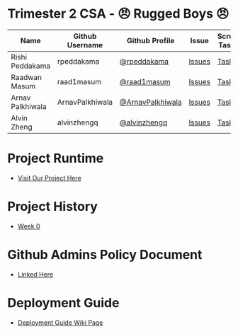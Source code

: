 # Trimester 2 CSA - 😠 Rugged Boys 😠
| Name | Github Username | Github Profile | Issue | Scrum Tasks | Journals | Commits |
| - | - | - | - | - | - | - |
| Rishi Peddakama | rpeddakama | [@rpeddakama](https://github.com/rpeddakama) | [Issues](https://github.com/rpeddakama/Tri-2-CSA-Project/issues/assigned/rpeddakama) | [Tasks](https://github.com/rpeddakama/Tri-2-CSA-Project/projects/1?card_filter_query=assignee%3Arpeddakama) | [Journal](https://docs.google.com/document/d/1vxzWnE3vU9BzimUlZjcTz79fNOBTLcT7G4B1LLMhNEw/edit?usp=sharing) | [Commits](https://github.com/rpeddakama/Tri-2-CSA-Project/commits?author=rpeddakama) |
| Raadwan Masum | raad1masum | [@raad1masum](https://github.com/raad1masum) | [Issues](https://github.com/rpeddakama/Tri-2-CSA-Project/issues/assigned/raad1masum) | [Tasks](https://github.com/rpeddakama/Tri-2-CSA-Project/projects/1?card_filter_query=assignee%3Araad1masum) | [Journal](https://docs.google.com/document/d/1XdgObYAPpPuwJi6Kvq3mPO6OQn05WOdcwZ73aTua7e8/edit?usp=sharing) | [Commits](https://github.com/rpeddakama/Tri-2-CSA-Project/commits?author=raad1masum) |
| Arnav Palkhiwala | ArnavPalkhiwala | [@ArnavPalkhiwala](https://github.com/ArnavPalkhiwala) | [Issues](https://github.com/rpeddakama/Tri-2-CSA-Project/issues/assigned/ArnavPalkhiwala) | [Tasks](https://github.com/rpeddakama/Tri-2-CSA-Project/projects/1?card_filter_query=assignee%3AArnavPalkhiwala) | [Journal](https://docs.google.com/document/d/1AK-Ri786nF8B7l2KveAWyUsA_whhBFCN9nLohUo_6_Q/edit?usp=sharing) | [Commits](https://github.com/rpeddakama/Tri-2-CSA-Project/commits?author=ArnavPalkhiwala) |
| Alvin Zheng | alvinzhengq | [@alvinzhengq](https://github.com/alvinzhengq) | [Issues](https://github.com/rpeddakama/Tri-2-CSA-Project/issues/assigned/alvinzhengq) | [Tasks](https://github.com/rpeddakama/Tri-2-CSA-Project/projects/1?card_filter_query=assignee%3Aalvinzhengq) | [TODO]() | [Commits](https://github.com/rpeddakama/Tri-2-CSA-Project/commits?author=alvinzhengq) |

# Project Runtime
- [Visit Our Project Here](https://dnhsnest.tk)

# Project History
- [Week 0](url)

# Github Admins Policy Document
- [Linked Here](https://docs.google.com/document/d/1o2t9mfTEV6JXODErKaMG_Cecv9VgEi5BkTt7QeLzkR4/edit)

# Deployment Guide
- [Deployment Guide Wiki Page](https://github.com/rpeddakama/Tri-2-CSA-Project/wiki/Deployment-Guide)
